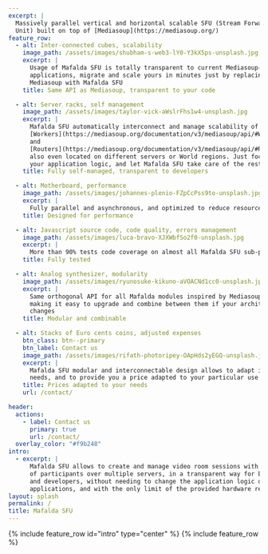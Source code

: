 ```yaml
---
excerpt: |
  Massively parallel vertical and horizontal scalable SFU (Stream Forwarding
  Unit) built on top of [Mediasoup](https://mediasoup.org/)
feature_row:
  - alt: Inter-connected cubes, scalability
    image_path: /assets/images/shubham-s-web3-lY0-Y3kX5ps-unsplash.jpg
    excerpt: |
      Usage of Mafalda SFU is totally transparent to current Mediasoup-based
      applications, migrate and scale yours in minutes just by replacing
      Mediasoup with Mafalda SFU
    title: Same API as Mediasoup, transparent to your code

  - alt: Server racks, self management
    image_path: /assets/images/taylor-vick-aWslrFhs1w4-unsplash.jpg
    excerpt: |
      Mafalda SFU automatically interconnect and manage scalability of Mediasoup
      [Workers](https://mediasoup.org/documentation/v3/mediasoup/api/#Worker)
      and
      [Routers](https://mediasoup.org/documentation/v3/mediasoup/api/#Router),
      also even located on different servers or World regions. Just focus on
      your application logic, and let Mafalda SFU take care of the rest
    title: Fully self-managed, transparent to developers

  - alt: Motherboard, performance
    image_path: /assets/images/johannes-plenio-FZpCcPss9to-unsplash.jpg
    excerpt: |
      Fully parallel and asynchronous, and optimized to reduce resources usage
    title: Designed for performance

  - alt: Javascript source code, code quality, errors management
    image_path: /assets/images/luca-bravo-XJXWbfSo2f0-unsplash.jpg
    excerpt: |
      More than 90% tests code coverage on almost all Mafalda SFU sub-projects
    title: Fully tested

  - alt: Analog synthesizer, modularity
    image_path: /assets/images/ryunosuke-kikuno-aVOACNd1cc0-unsplash.jpg
    excerpt: |
      Same orthogonal API for all Mafalda modules inspired by Mediasoup design,
      making it easy to upgrade and combine between them if your architecture
      changes
    title: Modular and combinable

  - alt: Stacks of Euro cents coins, adjusted expenses
    btn_class: btn--primary
    btn_label: Contact us
    image_path: /assets/images/rifath-photoripey-OApHds2yEGQ-unsplash.jpg
    excerpt: |
      Mafalda SFU modular and interconnectable design allows to adapt it to your
      needs, and to provide you a price adapted to your particular use case
    title: Prices adapted to your needs
    url: /contact/

header:
  actions:
    - label: Contact us
      primary: true
      url: /contact/
  overlay_color: "#f9b248"
intro:
  - excerpt: |
      Mafalda SFU allows to create and manage video room sessions with thousands
      of participants over multiple servers, in a transparent way for both users
      and developers, without needing to change the application logic of current
      applications, and with the only limit of the provided hardware resources.
layout: splash
permalink: /
title: Mafalda SFU
---
```


{% include feature_row id="intro" type="center" %}
{% include feature_row %}
